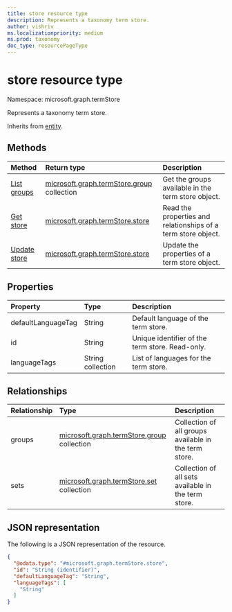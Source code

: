 ```yaml
---
title: store resource type
description: Represents a taxonomy term store.
author: vishriv
ms.localizationpriority: medium
ms.prod: taxonomy
doc_type: resourcePageType
---
```


# store resource type

Namespace: microsoft.graph.termStore

Represents a taxonomy term store.

Inherits from [entity](../resources/entity.md).

## Methods

| Method                                           | Return type                                                                   | Description                                                   |
| :----------------------------------------------- | :---------------------------------------------------------------------------- | :------------------------------------------------------------ |
| [List groups](../api/termstore-list-groups.md)   | [microsoft.graph.termStore.group](../resources/termstore-group.md) collection | Get the groups available in the term store object.            |
| [Get store](../api/termstore-store-get.md)       | [microsoft.graph.termStore.store](../resources/termstore-store.md)            | Read the properties and relationships of a term store object. |
| [Update store](../api/termstore-store-update.md) | [microsoft.graph.termStore.store](../resources/termstore-store.md)            | Update the properties of a term store object.                 |

## Properties

| Property           | Type              | Description                                     |
| :----------------- | :---------------- | :---------------------------------------------- |
| defaultLanguageTag | String            | Default language of the term store.             |
| id                 | String            | Unique identifier of the term store. Read-only. |
| languageTags       | String collection | List of languages for the term store.           |

## Relationships

| Relationship | Type                                                                          | Description                                           |
| :----------- | :---------------------------------------------------------------------------- | :---------------------------------------------------- |
| groups       | [microsoft.graph.termStore.group](../resources/termstore-group.md) collection | Collection of all groups available in the term store. |
| sets         | [microsoft.graph.termStore.set](../resources/termstore-set.md) collection     | Collection of all sets available in the term store.   |

## JSON representation

The following is a JSON representation of the resource.

<!-- {
  "blockType": "resource",
  "keyProperty": "id",
  "@odata.type": "microsoft.graph.termStore.store",
  "baseType": "microsoft.graph.entity",
  "openType": false
}
-->

```json
{
  "@odata.type": "#microsoft.graph.termStore.store",
  "id": "String (identifier)",
  "defaultLanguageTag": "String",
  "languageTags": [
    "String"
  ]  
}
```

<!--
{
  "type": "#page.annotation",
  "description": "TermStore is the top-level entity used for managing taxonomy for a client",
  "keywords": "termStore,facet,resource",
  "section": "documentation",
  "tocPath": "TermStore",
  "tocBookmarks": {
    "Resources/termStore.store": "#"
  },
  "suppressions": []
}
-->

